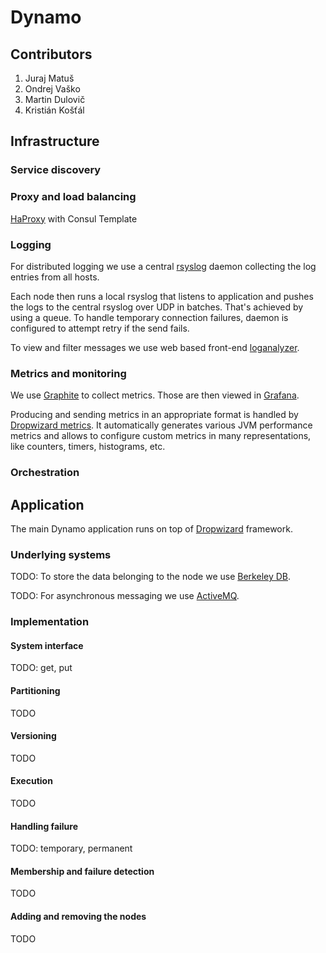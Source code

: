 # Dynamo

## Contributors

1. Juraj Matuš
2. Ondrej Vaško
3. Martin Dulovič
4. Kristián Košťál

## Infrastructure

### Service discovery

### Proxy and load balancing

[HaProxy](http://www.haproxy.org) with Consul Template

### Logging

For distributed logging we use a central [rsyslog](http://www.rsyslog.com) daemon collecting the log entries from all hosts.

Each node then runs a local rsyslog that listens to application and pushes the logs to the central rsyslog over UDP in batches.
That's achieved by using a queue. To handle temporary connection failures, daemon is configured to attempt retry if the send fails.

To view and filter messages we use web based front-end [loganalyzer](http://loganalyzer.adiscon.com/).

### Metrics and monitoring

We use [Graphite](https://graphite.readthedocs.org/en/latest/) to collect metrics.
Those are then viewed in [Grafana](http://grafana.org/).

Producing and sending metrics in an appropriate format is handled by
[Dropwizard metrics](https://dropwizard.github.io/metrics/3.1.0/).
It automatically generates various JVM performance metrics and allows to configure custom metrics
in many representations, like counters, timers, histograms, etc.

### Orchestration

## Application

The main Dynamo application runs on top of [Dropwizard](http://www.dropwizard.io/0.9.2/docs/) framework.

### Underlying systems

TODO: To store the data belonging to the node we use
[Berkeley DB](http://www.oracle.com/technetwork/database/database-technologies/berkeleydb/overview/index.html).

TODO: For asynchronous messaging we use [ActiveMQ](https://github.com/mbknor/dropwizard-activemq-bundle).

### Implementation

#### System interface

TODO: get, put

#### Partitioning

TODO

#### Versioning

TODO

#### Execution

TODO

#### Handling failure

TODO: temporary, permanent

#### Membership and failure detection

TODO

#### Adding and removing the nodes

TODO
